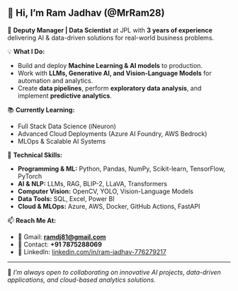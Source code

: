 ## 👋 Hi, I’m Ram Jadhav (@MrRam28)

🚀 **Deputy Manager | Data Scientist** at JPL with **3 years of experience** delivering AI & data-driven solutions for real-world business problems.  

💡 **What I Do:**  
- Build and deploy **Machine Learning & AI models** to production.  
- Work with **LLMs, Generative AI, and Vision-Language Models** for automation and analytics.  
- Create **data pipelines**, perform **exploratory data analysis**, and implement **predictive analytics**.  

📚 **Currently Learning:**  
- Full Stack Data Science (iNeuron)  
- Advanced Cloud Deployments (Azure AI Foundry, AWS Bedrock)  
- MLOps & Scalable AI Systems  

🔧 **Technical Skills:**  
- **Programming & ML:** Python, Pandas, NumPy, Scikit-learn, TensorFlow, PyTorch  
- **AI & NLP:** LLMs, RAG, BLIP-2, LLaVA, Transformers  
- **Computer Vision:** OpenCV, YOLO, Vision-Language Models  
- **Data Tools:** SQL, Excel, Power BI  
- **Cloud & MLOps:** Azure, AWS, Docker, GitHub Actions, FastAPI  

📫 **Reach Me At:**  
- 📧 Gmail: **ramdj81@gmail.com**  
- 📱 Contact: **+91 7875288069**  
- 🔗 LinkedIn: [linkedin.com/in/ram-jadhav-776279217](https://linkedin.com/in/ram-jadhav-776279217)  

---
💬 *I’m always open to collaborating on innovative AI projects, data-driven applications, and cloud-based analytics solutions.*


<!---
MrRam28/MrRam28 is a ✨ special ✨ repository because its `README.md` (this file) appears on your GitHub profile.
You can click the Preview link to take a look at your changes.
--->
